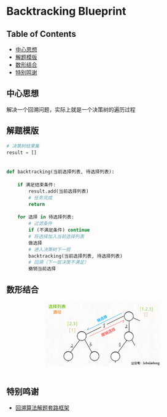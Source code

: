 # Backtracking Blueprint

Table of Contents
-----------------

* [中心思想](#中心思想)
* [解题模版](#解题模版)
* [数形结合](#数形结合)
* [特别鸣谢](#特别鸣谢)



## 中心思想

解决一个回溯问题，实际上就是一个决策树的遍历过程



## 解题模版

```python
# 决策树结果集
result = []


def backtracking(当前选择列表, 待选择列表):

    if 满足结束条件:
        result.add(当前选择列表)
        # 任务完成
        return

    for 选择 in 待选择列表:
        # 过滤条件
        if (不满足条件) continue
        # 将选择加入当前选择列表
        做选择
        # 进入决策树下一层
        backtracking(当前选择列表, 待选择列表)
        # 回溯（下一层决策不满足）
        撤销当前选择

```







## 数形结合

<div align="center"> <img src="backtracking.jpg" width="60%"/> </div><br>



## 特别鸣谢

- [回溯算法解题套路框架](https://labuladong.gitbook.io/algo/suan-fa-si-wei-xi-lie/3.1-hui-su-suan-fa-dfs-suan-fa-xi-lie/hui-su-suan-fa-xiang-jie-xiu-ding-ban)


